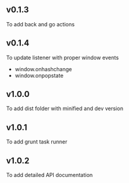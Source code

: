 ## v0.1.3
To add back and go actions

## v0.1.4
To update listener with proper window events
   - window.onhashchange
   - window.onpopstate
   
## v1.0.0
To add dist folder with minified and dev version

## v1.0.1
To add grunt task runner

## v1.0.2
To add detailed API documentation